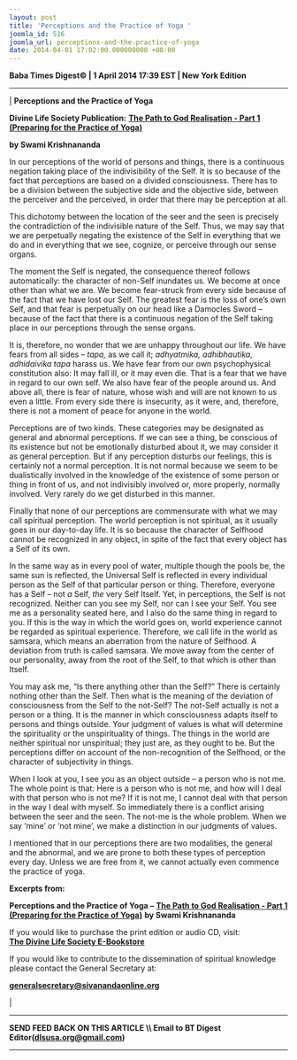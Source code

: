```yaml
---
layout: post
title: 'Perceptions and the Practice of Yoga '
joomla_id: 516
joomla_url: perceptions-and-the-practice-of-yoga
date: 2014-04-01 17:02:00.000000000 +00:00
---
```

  


**Baba Times Digest© | 1 April 2014 17:39 EST | New York Edition**

* * *

|
**Perceptions and the Practice of Yoga**

**Divine Life Society Publication:** [**The Path to God Realisation - Part 1 (Preparing for the Practice of Yoga)**](http://www.swami-krishnananda.org/disc/disc_236.pdf)

**by Swami Krishnananda**

In our perceptions of the world of persons and things, there is a continuous negation taking place of the indivisibility of the Self. It is so because of the fact that perceptions are based on a divided consciousness. There has to be a division between the subjective side and the objective side, between the perceiver and the perceived, in order that there may be perception at all.

This dichotomy between the location of the seer and the seen is precisely the contradiction of the indivisible nature of the Self. Thus, we may say that we are perpetually negating the existence of the Self in everything that we do and in everything that we see, cognize, or perceive through our sense organs.

The moment the Self is negated, the consequence thereof follows automatically: the character of non-Self inundates us. We become at once other than what we are. We become fear-struck from every side because of the fact that we have lost our Self. The greatest fear is the loss of one’s own Self, and that fear is perpetually on our head like a Damocles Sword – because of the fact that there is a continuous negation of the Self taking place in our perceptions through the sense organs.

It is, therefore, no wonder that we are unhappy throughout our life. We have fears from all sides – _tapa,_ as we call it; _adhyatmika, adhibhautika, adhidaivika tapa_ harass us. We have fear from our own psychophysical constitution also: It may fall ill, or it may even die. That is a fear that we have in regard to our own self. We also have fear of the people around us. And above all, there is fear of nature, whose wish and will are not known to us even a little. From every side there is insecurity, as it were, and, therefore, there is not a moment of peace for anyone in the world.

Perceptions are of two kinds. These categories may be designated as general and abnormal perceptions. If we can see a thing, be conscious of its existence but not be emotionally disturbed about it, we may consider it as general perception. But if any perception disturbs our feelings, this is certainly not a normal perception. It is not normal because we seem to be dualistically involved in the knowledge of the existence of some person or thing in front of us, and not indivisibly involved or, more properly, normally involved. Very rarely do we get disturbed in this manner.

Finally that none of our perceptions are commensurate with what we may call spiritual perception. The world perception is not spiritual, as it usually goes in our day-to-day life. It is so because the character of Selfhood cannot be recognized in any object, in spite of the fact that every object has a Self of its own.

In the same way as in every pool of water, multiple though the pools be, the same sun is reflected, the Universal Self is reflected in every individual person as the Self of that particular person or thing. Therefore, everyone has a Self – not _a_ Self, _the_ very Self Itself. Yet, in perceptions, the Self is not recognized. Neither can you see my Self, nor can I see your Self. You see me as a personality seated here, and I also do the same thing in regard to you. If this is the way in which the world goes on, world experience cannot be regarded as spiritual experience. Therefore, we call life in the world as samsara, which means an aberration from the nature of Selfhood. A deviation from truth is called samsara. We move away from the center of our personality, away from the root of the Self, to that which is other than Itself.

You may ask me, “Is there anything other than the Self?” There is certainly nothing other than the Self. Then what is the meaning of the deviation of consciousness from the Self to the not-Self? The not-Self actually is not a person or a thing. It is the manner in which consciousness adapts itself to persons and things outside. Your judgment of values is what will determine the spirituality or the unspirituality of things. The things in the world are neither spiritual nor unspiritual; they just are, as they ought to be. But the perceptions differ on account of the non-recognition of the Selfhood, or the character of subjectivity in things.

When I look at you, I see you as an object outside – a person who is not me. The whole point is that: Here is a person who is not me, and how will I deal with that person who is not me? If it is not me, I cannot deal with that person in the way I deal with myself. So immediately there is a conflict arising between the seer and the seen. The not-me is the whole problem. When we say ‘mine’ or ‘not mine’, we make a distinction in our judgments of values.

I mentioned that in our perceptions there are two modalities, the general and the abnormal, and we are prone to both these types of perception every day. Unless we are free from it, we cannot actually even commence the practice of yoga.

**Excerpts from:**

**Perceptions and the Practice of Yoga –** [**The Path to God Realisation - Part 1 (Preparing for the Practice of Yoga)**](http://www.swami-krishnananda.org/disc/disc_236.pdf) **by Swami Krishnananda**  




If you would like to purchase the print edition or audio CD, visit:   
 [**The Divine Life Society E-Bookstore**](http://www.dlshq.org/cgi-bin/store/commerce.cgi?category=krishnananda&cart_id=1394930528.401)

If you would like to contribute to the dissemination of spiritual knowledge please contact the General Secretary at:

**[generalsecretary@sivanandaonline.org](mailto:generalsecretary@sivanandaonline.org)**



 |



* * *

**SEND FEED BACK ON THIS ARTICLE \\\ Email to BT Digest Editor[](mailto:dlsusa.org@gmail.com?subject=DLS%20Posts)(dlsusa.org@gmail.com)**

* * *

  
